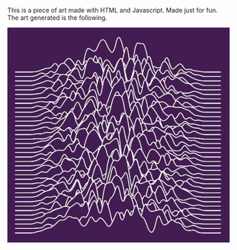 This is a piece of art made with HTML and Javascript. Made just for fun. The art generated is the following.

![Piece of art](https://github.com/breno-helf/js-art/blob/master/photo_2020-07-04_17-39-40.jpg)